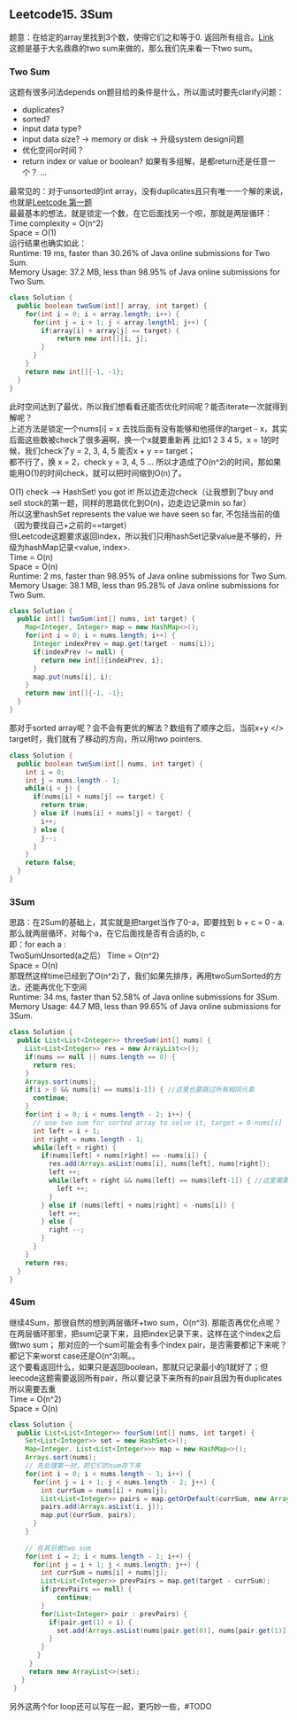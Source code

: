 ## Leetcode15. 3Sum  
题意：在给定的array里找到3个数，使得它们之和等于0. 返回所有组合。[Link](https://leetcode.com/problems/3sum/)  
这题是基于大名鼎鼎的two sum来做的，那么我们先来看一下two sum。
### Two Sum
这题有很多问法depends on题目给的条件是什么，所以面试时要先clarify问题：
* duplicates?
* sorted?
* input data type? 
* input data size? -> memory or disk -> 升级system design问题
* 优化空间or时间？
* return index or value or boolean? 如果有多组解，是都return还是任意一个？
...  
  
最常见的：对于unsorted的int array，没有duplicates且只有唯一一个解的来说，也就是[Leetcode 第一题](https://leetcode.com/problems/two-sum/)   
最最基本的想法，就是锁定一个数，在它后面找另一个呗，那就是两层循环：  
Time complexity = O(n^2)  
Space = O(1)  
运行结果也确实如此：  
Runtime: 19 ms, faster than 30.26% of Java online submissions for Two Sum.  
Memory Usage: 37.2 MB, less than 98.95% of Java online submissions for Two Sum.  
```java
class Solution {
  public boolean twoSum(int[] array, int target) {
    for(int i = 0; i < array.length; i++) {
      for(int j = i + 1; j < array.lengthl; j++) {
        if(array[i] + array[j] == target) {
            return new int[]{i, j};
        }
      }
    }
    return new int[]{-1, -1};
  }
}
```
此时空间达到了最优，所以我们想看看还能否优化时间呢？能否iterate一次就得到解呢？  
上述方法是锁定一个nums[i] = x 去找后面有没有能够和他搭伴的target - x，其实后面这些数被check了很多遍啊，换一个x就要重新再
比如1 2 3 4 5，x = 1的时候，我们check了y = 2, 3, 4, 5 能否x + y == target；  
都不行了，换 x = 2，check y = 3, 4, 5 ... 所以才造成了O(n^2)的时间，那如果能用O(1)的时间check，就可以把时间缩到O(n)了。  

O(1) check --> HashSet! you got it!
所以边走边check（让我想到了buy and sell stock的第一题，同样的思路优化到O(n)，边走边记录min so far）  
所以这里hashSet represents the value we have seen so far, 不包括当前的值（因为要找自己+之前的==target）   
但Leetcode这题要求返回index，所以我们只用hashSet记录value是不够的，升级为hashMap记录<value, index>.   
Time = O(n)  
Space = O(n)  
Runtime: 2 ms, faster than 98.95% of Java online submissions for Two Sum.  
Memory Usage: 38.1 MB, less than 95.28% of Java online submissions for Two Sum.  
```java
class Solution {
  public int[] twoSum(int[] nums, int target) {
    Map<Integer, Integer> map = new HashMap<>();
    for(int i = 0; i < nums.length; i++) {
      Integer indexPrev = map.get(target - nums[i]);
      if(indexPrev != null) {
        return new int[]{indexPrev, i};
      }
      map.put(nums[i], i);
    }
    return new int[]{-1, -1};
  }
}
```
那对于sorted array呢？会不会有更优的解法？数组有了顺序之后，当前x+y </> target时，我们就有了移动的方向，所以用two pointers.  
```java
class Solution {
  public boolean twoSum(int[] nums, int target) {
    int i = 0;
    int j = nums.length - 1;
    while(i < j) {
      if(nums[i] + nums[j] == target) {
        return true;
      } else if (nums[i] + nums[j] < target) {
        i++;
      } else {
        j--;
      }
    }
    return false;
  }
}
```

### 3Sum
思路：在2Sum的基础上，其实就是把target当作了0-a，即要找到 b + c = 0 - a. 
那么就两层循环，对每个a，在它后面找是否有合适的b, c  
即：for each a :  
      TwoSumUnsorted(a之后）
Time = O(n^2)  
Space = O(n)  
那既然这样time已经到了O(n^2)了，我们如果先排序，再用twoSumSorted的方法，还能再优化下空间  
Runtime: 34 ms, faster than 52.58% of Java online submissions for 3Sum.  
Memory Usage: 44.7 MB, less than 99.65% of Java online submissions for 3Sum.  
```java
class Solution {
  public List<List<Integer>> threeSum(int[] nums) {
    List<List<Integer>> res = new ArrayList<>();
    if(nums == null || nums.length == 0) {
      return res;
    }
    Arrays.sort(nums);
    if(i > 0 && nums[i] == nums[i-1]) { //这里也要跳过所有相同元素
      continue;
    } 
    for(int i = 0; i < nums.length - 2; i++) {
      // use two sum for sorted array to solve it, target = 0-nums[i]
      int left = i + 1;
      int right = nums.length - 1;
      while(left < right) {
        if(nums[left] + nums[right] == -nums[i]) {
          res.add(Arrays.asList(nums[i], nums[left], nums[right]);
          left ++;
          while(left < right && nums[left] == nums[left-1]) { //这里需要跳过所有相同元素，因为题目要求了不要返回duplicates
            left ++; 
          }
        } else if (nums[left] + nums[right] < -nums[i]) {
          left ++;
        } else {
          right --;
        }
      }
    }
    return res;
  }
}
```
### 4Sum
继续4Sum，那很自然的想到两层循环+two sum，O(n^3). 那能否再优化点呢？
在两层循环那里，把sum记录下来，且把index记录下来，这样在这个index之后做two sum；
那对应的一个sum可能会有多个index pair，是否需要都记下来呢？都记下来worst case还是O(n^3)啊。。  
这个要看返回什么，如果只是返回boolean，那就只记录最小的j1就好了；但leecode这题需要返回所有pair，所以要记录下来所有的pair且因为有duplicates 所以需要去重  
Time = O(n^2)  
Space = O(n)  

```java
class Solution {
  public List<List<Integer>> fourSum(int[] nums, int target) {
    Set<List<Integer>> set = new HashSet<>();
    Map<Integer, List<List<Integer>>> map = new HashMap<>();
    Arrays.sort(nums);
    // 先处理第一对，把它们的sum存下来
    for(int i = 0; i < nums.length - 3; i++) {
      for(int j = i + 1; j < nums.length - 2; j++) {
        int currSum = nums[i] + nums[j];
        List<List<Integer>> pairs = map.getOrDefault(currSum, new ArrayList<>());
        pairs.add(Arrays.asList(i, j));
        map.put(currSum, pairs);
      }
    }
    
    // 在其后做two sum
    for(int i = 2; i < nums.length - 1; i++) {
      for(int j = i + 1; j < nums.length; j++) {
        int currSum = nums[i] + nums[j];
        List<List<Integer>> prevPairs = map.get(target - currSum);
        if(prevPairs == null) {
            continue;
        }
        for(List<Integer> pair : prevPairs) {
          if(pair.get(1) < i) {
            set.add(Arrays.asList(nums[pair.get(0)], nums[pair.get(1)], nums[i], nums[j]));
          }
        }
       }
     }
     return new ArrayList<>(set);
   }
 }

```
另外这两个for loop还可以写在一起，更巧妙一些，#TODO  



